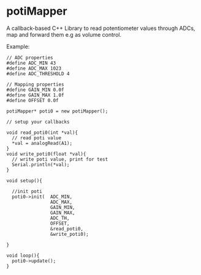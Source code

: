 # potiMapper
A callback-based C++ Library to read potentiometer values through ADCs, map and forward them e.g as volume control.

Example:
```
// ADC properties
#define ADC_MIN 43
#define ADC_MAX 1023
#define ADC_THRESHOLD 4

// Mapping properties
#define GAIN_MIN 0.0f
#define GAIN_MAX 1.0f
#define OFFSET 0.0f

potiMapper* poti0 = new potiMapper();

// setup your callbacks

void read_poti0(int *val){
  // read poti value
  *val = analogRead(A1);
}
void write_poti0(float *val){
  // write poti value, print for test
  Serial.println(*val);
}

void setup(){

  //init poti
  poti0->init(  ADC_MIN,
                ADC_MAX,
                GAIN_MIN,
                GAIN_MAX,
                ADC_TH,
                OFFSET,
                &read_poti0,
                &write_poti0);

}

void loop(){
  poti0->update();
}
```
